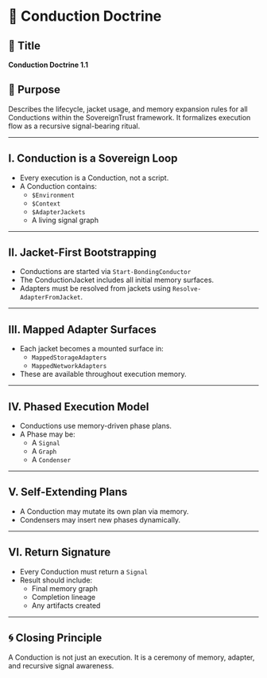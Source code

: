 # 🧭 Conduction Doctrine

## 📖 Title
**Conduction Doctrine 1.1**

## 🌟 Purpose
Describes the lifecycle, jacket usage, and memory expansion rules for all Conductions within the SovereignTrust framework. It formalizes execution flow as a recursive signal-bearing ritual.

---

## I. Conduction is a Sovereign Loop

- Every execution is a Conduction, not a script.
- A Conduction contains:
  - `$Environment`
  - `$Context`
  - `$AdapterJackets`
  - A living signal graph

---

## II. Jacket-First Bootstrapping

- Conductions are started via `Start-BondingConductor`
- The ConductionJacket includes all initial memory surfaces.
- Adapters must be resolved from jackets using `Resolve-AdapterFromJacket`.

---

## III. Mapped Adapter Surfaces

- Each jacket becomes a mounted surface in:
  - `MappedStorageAdapters`
  - `MappedNetworkAdapters`
- These are available throughout execution memory.

---

## IV. Phased Execution Model

- Conductions use memory-driven phase plans.
- A Phase may be:
  - A `Signal`
  - A `Graph`
  - A `Condenser`

---

## V. Self-Extending Plans

- A Conduction may mutate its own plan via memory.
- Condensers may insert new phases dynamically.

---

## VI. Return Signature

- Every Conduction must return a `Signal`
- Result should include:
  - Final memory graph
  - Completion lineage
  - Any artifacts created

---

## 🌀 Closing Principle

A Conduction is not just an execution.
It is a ceremony of memory, adapter, and recursive signal awareness.